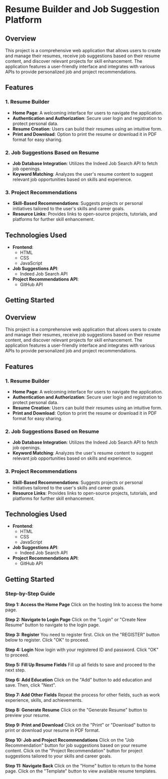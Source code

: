 # Resume Builder and Job Suggestion Platform

## Overview
This project is a comprehensive web application that allows users to create and manage their resumes, receive job suggestions based on their resume content, and discover relevant projects for skill enhancement. The application features a user-friendly interface and integrates with various APIs to provide personalized job and project recommendations.

## Features

### 1. Resume Builder
- **Home Page**: A welcoming interface for users to navigate the application.
- **Authentication and Authorization**: Secure user login and registration to protect personal data.
- **Resume Creation**: Users can build their resumes using an intuitive form.
- **Print and Download**: Option to print the resume or download it in PDF format for easy sharing.

### 2. Job Suggestions Based on Resume
- **Job Database Integration**: Utilizes the Indeed Job Search API to fetch job openings.
- **Keyword Matching**: Analyzes the user's resume content to suggest relevant job opportunities based on skills and experience.

### 3. Project Recommendations
- **Skill-Based Recommendations**: Suggests projects or personal initiatives tailored to the user's skills and career goals.
- **Resource Links**: Provides links to open-source projects, tutorials, and platforms for further skill enhancement.

## Technologies Used
- **Frontend**: 
  - HTML
  - CSS
  - JavaScript
- **Job Suggestions API**: 
  - Indeed Job Search API
- **Project Recommendations API**: 
  - GitHub API

## Getting Started

## Overview
This project is a comprehensive web application that allows users to create and manage their resumes, receive job suggestions based on their resume content, and discover relevant projects for skill enhancement. The application features a user-friendly interface and integrates with various APIs to provide personalized job and project recommendations.

## Features

### 1. Resume Builder
- **Home Page**: A welcoming interface for users to navigate the application.
- **Authentication and Authorization**: Secure user login and registration to protect personal data.
- **Resume Creation**: Users can build their resumes using an intuitive form.
- **Print and Download**: Option to print the resume or download it in PDF format for easy sharing.

### 2. Job Suggestions Based on Resume
- **Job Database Integration**: Utilizes the Indeed Job Search API to fetch job openings.
- **Keyword Matching**: Analyzes the user's resume content to suggest relevant job opportunities based on skills and experience.

### 3. Project Recommendations
- **Skill-Based Recommendations**: Suggests projects or personal initiatives tailored to the user's skills and career goals.
- **Resource Links**: Provides links to open-source projects, tutorials, and platforms for further skill enhancement.

## Technologies Used
- **Frontend**: 
  - HTML
  - CSS
  - JavaScript
- **Job Suggestions API**: 
  - Indeed Job Search API
- **Project Recommendations API**: 
  - GitHub API

## Getting Started


### Step-by-Step Guide

**Step 1: Access the Home Page**
Click on the hosting link to access the home page.

**Step 2: Navigate to Login Page**
Click on the "Login" or "Create New Resume" button to navigate to the login page.

**Step 3: Register**
You need to register first. Click on the "REGISTER" button below to register. Click "OK" to proceed.

**Step 4: Login**
Now login with your registered ID and password. Click "OK" to proceed.

**Step 5: Fill Up Resume Fields**
Fill up all fields to save and proceed to the next step.

**Step 6: Add Education**
Click on the "Add" button to add education and save. Then, click "Next".

**Step 7: Add Other Fields**
Repeat the process for other fields, such as work experience, skills, and achievements.

**Step 8: Generate Resume**
Click on the "Generate Resume" button to preview your resume.

**Step 9: Print and Download**
Click on the "Print" or "Download" button to print or download your resume in PDF format.

**Step 10: Job and Project Recommendations**
Click on the "Job Recommendation" button for job suggestions based on your resume content. Click on the "Project Recommendation" button for project suggestions tailored to your skills and career goals.

**Step 11: Navigate Back**
Click on the "Home" button to return to the home page. Click on the "Template" button to view available resume templates.



